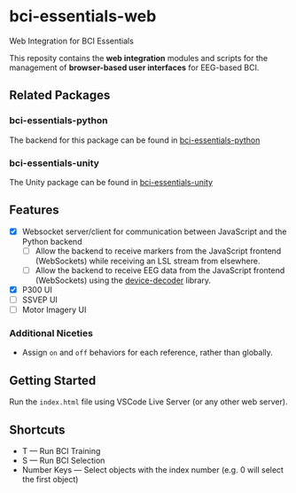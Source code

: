 # bci-essentials-web
 Web Integration for BCI Essentials

This reposity contains the **web integration** modules and scripts for the management of **browser-based user interfaces** for EEG-based BCI. 


## Related Packages
### bci-essentials-python
The backend for this package can be found in [bci-essentials-python](https://www.github.com/kirtonBCIlab/bci-essentials-python)

### bci-essentials-unity
The Unity package can be found in [bci-essentials-unity](https://www.github.com/kirtonBCIlab/bci-essentials-unity)

## Features
- [x] Websocket server/client for communication between JavaScript and the Python backend
    - [ ] Allow the backend to receive markers from the JavaScript frontend  (WebSockets) while receiving an LSL stream from elsewhere.
    - [ ] Allow the backend to receive EEG data from the JavaScript frontend (WebSockets) using the [device-decoder](https://www.npmjs.com/package/device-decoder) library.
- [x] P300 UI
- [ ] SSVEP UI
- [ ] Motor Imagery UI

### Additional Niceties
- Assign `on` and `off` behaviors for each reference, rather than globally.

## Getting Started
Run the `index.html` file using VSCode Live Server (or any other web server).

## Shortcuts
- T — Run BCI Training
- S — Run BCI Selection
- Number Keys — Select objects with the index number (e.g. 0 will select the first object)

